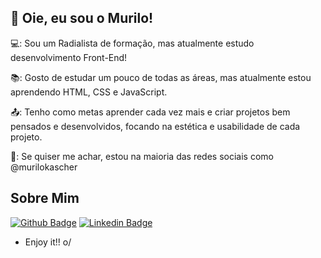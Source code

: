 ## 👋 Oie, eu sou o Murilo!

 

💻: Sou um Radialista de formação, mas atualmente estudo desenvolvimento Front-End!

📚: Gosto de estudar um pouco de todas as áreas, mas atualmente estou aprendendo HTML, CSS e JavaScript. 

📤: Tenho como metas aprender cada vez mais e criar projetos bem pensados e desenvolvidos, focando na estética e usabilidade de cada projeto.

📱: Se quiser me achar, estou na maioria das redes sociais como @murilokascher

 

## Sobre Mim

[![Github Badge](https://img.shields.io/badge/-Github-000?style=flat-square&logo=Github&logoColor=white&link=https://github.com/murilokascher)](https://github.com/murilokascher) [![Linkedin Badge](https://img.shields.io/badge/-LinkedIn-blue?style=flat-square&logo=Linkedin&logoColor=white&link=https://www.linkedin.com/in/murilo-kascher/)](https://www.linkedin.com/in/murilo-kascher/)


- Enjoy it!! o/
